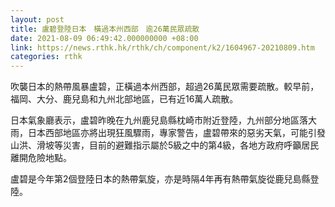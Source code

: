 ```yaml
---
layout: post
title: 盧碧登陸日本　橫過本州西部　逾26萬民眾疏散
date: 2021-08-09 06:49:42.000000000 +08:00
link: https://news.rthk.hk/rthk/ch/component/k2/1604967-20210809.htm
categories: rthk
---
```


吹襲日本的熱帶風暴盧碧，正橫過本州西部，超過26萬民眾需要疏散。較早前，福岡、大分、鹿兒島和九州北部地區，已有近16萬人疏散。

日本氣象廳表示，盧碧昨晚在九州鹿兒島縣枕崎市附近登陸，九州部分地區落大雨，日本西部地區亦將出現狂風驟雨，專家警告，盧碧帶來的惡劣天氣，可能引發山洪、滑坡等災害，目前的避難指示屬於5級之中的第4級，各地方政府呼籲居民離開危險地點。

盧碧是今年第2個登陸日本的熱帶氣旋，亦是時隔4年再有熱帶氣旋從鹿兒島縣登陸。
